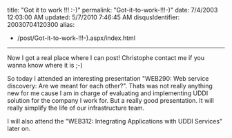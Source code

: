 title: "Got it to work !!! :-)"
permalink: "Got-it-to-work-!!!-)"
date: 7/4/2003 12:03:00 AM
updated: 5/7/2010 7:46:45 AM
disqusIdentifier: 20030704120300
alias:
 - /post/Got-it-to-work-!!!-).aspx/index.html
---
Now I got a real place where I can post! Christophe contact me if you wanna know where it is ;-)

So today I attended an interesting presentation "WEB290: Web service discovery: Are we meant for each other?". Thats was not really anything new for me cause I am in charge of evaluating and implementing UDDI solution for the company I work for. But a really good presentation. It will really simplify the life of our infrastructure team.
<!-- more -->

I will also attend the "WEB312: Integrating Applications with UDDI Services" later on.
